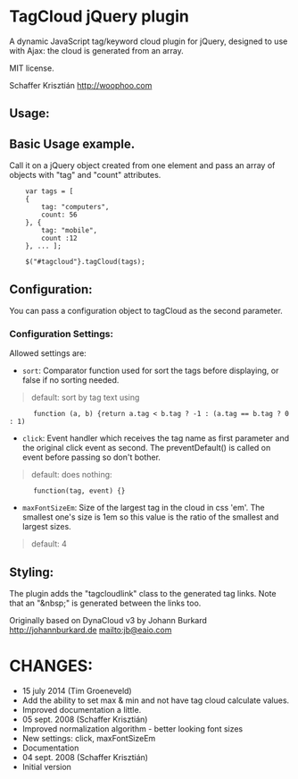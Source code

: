 # TagCloud jQuery plugin

A dynamic JavaScript tag/keyword cloud plugin for jQuery, designed to use with Ajax:
the cloud is generated from an array.

MIT license.

Schaffer Krisztián
http://woophoo.com

Usage:
------

## Basic Usage example.

Call it on a jQuery object created from one element and pass an array of
objects with "tag" and "count" attributes.

        var tags = [
        {
            tag: "computers",
            count: 56
        }, {
            tag: "mobile",
            count :12
        }, ... ];

        $("#tagcloud"}.tagCloud(tags);


Configuration:
--------------
You can pass a configuration object to tagCloud as the second parameter.

### Configuration Settings:

Allowed settings are:

* `sort`: Comparator function used for sort the tags before displaying, or false if no sorting needed.
>  default: sort by tag text using

          function (a, b) {return a.tag < b.tag ? -1 : (a.tag == b.tag ? 0 : 1)

* `click`: Event handler which receives the tag name as first parameter
   and the original click event as second. The preventDefault() is called
   on event before passing so don't bother.
>  default: does nothing:

          function(tag, event) {}

* `maxFontSizeEm`: Size of the largest tag in the cloud in css 'em'. The smallest
   one's size is 1em so this value is the ratio of the smallest and largest
   sizes.
>  default: 4


Styling:
--------
 The plugin adds the "tagcloudlink" class to the generated tag links. Note that
an "&amp;nbsp;" is generated between the links too.


Originally based on DynaCloud v3 by Johann Burkard
<http://johannburkard.de>
<mailto:jb@eaio.com>

# CHANGES:
* 15 july 2014 (Tim Groeneveld)
 * Add the ability to set max & min and not have tag cloud calculate values.
 * Improved documentation a little.
* 05 sept. 2008 (Schaffer Krisztián)
 * Improved normalization algorithm - better looking font sizes
 * New settings: click, maxFontSizeEm
 * Documentation
* 04 sept. 2008 (Schaffer Krisztián)
 * Initial version
